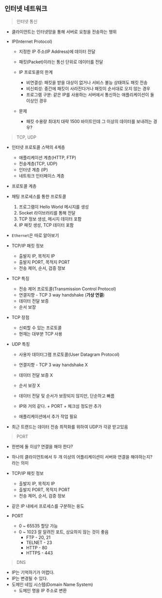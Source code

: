 ## 인터넷 네트워크

> 인터넷 통신
- 클라이언트는 인터넷망을 통해 서버로 요청을 전송하는 행위

- IP(Internet Protocol)
    - 지정한 IP 주소(IP Address)에 데이터 전달
    - 패킷(Packet)이라는 통신 단위로 데이터를 전달

    - IP 프로토콜의 한계
        - 비연결성: 패킷을 받을 대상이 없거나 서비스 불능 상태여도 패킷 전송
        - 비신뢰성: 중간에 패킷이 사라진다거나 패킷이 순서대로 오지 않는 경우
        - 프로그램 구분: 같은 IP를 사용하는 서버에서 통신하는 애플리케이션이 둘 이상인 경우

    - 문제
        - 패킷 수용량 최대치 대략 1500 바이트인데 그 이상의 데이터를 보내려는 경우?

> TCP, UDP
- 인터넷 프로토콜 스택의 4계층
    - 애플리케이션 계층(HTTP, FTP)
    - 전송계층(TCP, UDP)
    - 인터넷 계층 (IP)
    - 네트워크 인터페이스 계층

- 프로토콜 계층

- 채팅 프로세스를 통한 프로토콜
    1. 프로그램이 Hello World 메시지를 생성
    2. Socket 라이브러리를 통해 전달
    3. TCP 정보 생성, 메시지 데이터 포함
    4. IP 패킷 생성, TCP 데이터 포함

- `Ethernet`은 따로 알아보기

- TCP/IP 패킷 정보
    - 출발지 IP, 목적지 IP
    - 출발지 PORT, 목적지 PORT
    - 전송 제어, 순서, 검증 정보

- TCP 특징
    - 전송 제어 프로토콜(Transmission Control Protocol)
    - 연결지향 - TCP 3 way handshake (**가상 연결**)
    - 데이터 전달 보증
    - 순서 보장

- TCP 장점
    - 신뢰할 수 있는 프로토콜
    - 현재는 대부분 TCP 사용

- UDP 특징
    - 사용자 데이터그램 프로토콜(User Datagram Protocol)
    - 연결지향 - TCP 3 way handshake X
    - 데이터 전달 보증 X
    - 순서 보장 X
    - 데이터 전달 및 순서가 보장되지 않지만, 단순하고 빠름

    - IP와 거의 같다. + PORT + 체크섬 정도만 추가
    - 애플리케이션에서 추가 작업 필요

- 최근 트랜드는 데이터 전송 최적화를 위하여 UDP가 각광 받고있음

> PORT
- 한번에 둘 이상? 연결을 해야 한다?
- 하나의 클라이언트에서 두 개 이상의 어플리케이션이 서버와 연결을 해야하는지? 라는 의미
- TCP/IP 패킷 정보
    - 출발지 IP, 목적지 IP
    - 출발지 PORT, 목적지 PORT
    - 전송 제어, 순서, 검증 정보
- 같은 IP 내에서 프로세스를 구분하는 용도

- PORT
    - 0 ~ 65535 할당 가능
    - 0 ~ 1023 잘 알려진 포트, 상요하지 않는 것이 좋음
        - FTP - 20, 21
        - TELNET - 23
        - HTTP - 80
        - HTTPS - 443

> DNS
- IP는 기억하기가 어렵다.
- IP는 변경될 수 있다.
- 도메인 네임 시스템(Domain Name System)
    - 도메인 명을 IP 주소로 변환
